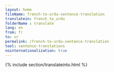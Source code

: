 ```yaml
---
layout: home
fileName: french-to-urdu-sentence-translation
translatein: french_to_urdu
folderName : translate
lang: en
from: fr
to: ur
permalink: /french-to-urdu-sentence-translation
tool: sentence-translations
nointernationalization: true
---
```

{% include section/translateinto.html %}
